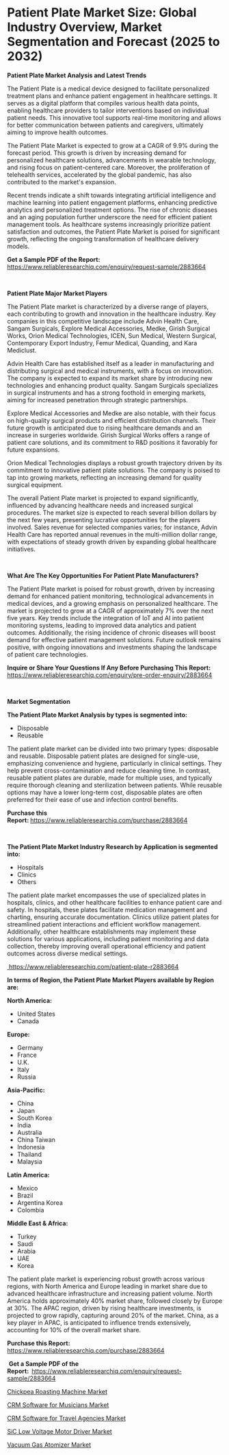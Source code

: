 <p><h1>Patient Plate Market Size: Global Industry Overview, Market Segmentation and Forecast (2025 to 2032)</h1></p><p><strong>Patient Plate Market Analysis and Latest Trends</strong></p>
<p><p>The Patient Plate is a medical device designed to facilitate personalized treatment plans and enhance patient engagement in healthcare settings. It serves as a digital platform that compiles various health data points, enabling healthcare providers to tailor interventions based on individual patient needs. This innovative tool supports real-time monitoring and allows for better communication between patients and caregivers, ultimately aiming to improve health outcomes.</p><p>The Patient Plate Market is expected to grow at a CAGR of 9.9% during the forecast period. This growth is driven by increasing demand for personalized healthcare solutions, advancements in wearable technology, and rising focus on patient-centered care. Moreover, the proliferation of telehealth services, accelerated by the global pandemic, has also contributed to the market's expansion.</p><p>Recent trends indicate a shift towards integrating artificial intelligence and machine learning into patient engagement platforms, enhancing predictive analytics and personalized treatment options. The rise of chronic diseases and an aging population further underscore the need for efficient patient management tools. As healthcare systems increasingly prioritize patient satisfaction and outcomes, the Patient Plate Market is poised for significant growth, reflecting the ongoing transformation of healthcare delivery models.</p></p>
<p><strong>Get a Sample PDF of the Report:&nbsp;</strong> <a href="https://www.reliableresearchiq.com/enquiry/request-sample/2883664?utm_campaign=104&utm_medium=2&utm_source=Github&utm_content=ia&utm_term=13032025&utm_id=patient-plate">https://www.reliableresearchiq.com/enquiry/request-sample/2883664</a></p>
<p>&nbsp;</p>
<p><strong>Patient Plate Major Market Players</strong></p>
<p><p>The Patient Plate market is characterized by a diverse range of players, each contributing to growth and innovation in the healthcare industry. Key companies in this competitive landscape include Advin Health Care, Sangam Surgicals, Explore Medical Accessories, Medke, Girish Surgical Works, Orion Medical Technologies, ICEN, Sun Medical, Western Surgical, Contemporary Export Industry, Femur Medical, Quanding, and Kara Mediclust.</p><p>Advin Health Care has established itself as a leader in manufacturing and distributing surgical and medical instruments, with a focus on innovation. The company is expected to expand its market share by introducing new technologies and enhancing product quality. Sangam Surgicals specializes in surgical instruments and has a strong foothold in emerging markets, aiming for increased penetration through strategic partnerships.</p><p>Explore Medical Accessories and Medke are also notable, with their focus on high-quality surgical products and efficient distribution channels. Their future growth is anticipated due to rising healthcare demands and an increase in surgeries worldwide. Girish Surgical Works offers a range of patient care solutions, and its commitment to R&D positions it favorably for future expansions.</p><p>Orion Medical Technologies displays a robust growth trajectory driven by its commitment to innovative patient plate solutions. The company is poised to tap into growing markets, reflecting an increasing demand for quality surgical equipment.</p><p>The overall Patient Plate market is projected to expand significantly, influenced by advancing healthcare needs and increased surgical procedures. The market size is expected to reach several billion dollars by the next few years, presenting lucrative opportunities for the players involved. Sales revenue for selected companies varies; for instance, Advin Health Care has reported annual revenues in the multi-million dollar range, with expectations of steady growth driven by expanding global healthcare initiatives.</p></p>
<p>&nbsp;</p>
<p><strong>What Are The Key Opportunities For Patient Plate Manufacturers?</strong></p>
<p><p>The Patient Plate market is poised for robust growth, driven by increasing demand for enhanced patient monitoring, technological advancements in medical devices, and a growing emphasis on personalized healthcare. The market is projected to grow at a CAGR of approximately 7% over the next five years. Key trends include the integration of IoT and AI into patient monitoring systems, leading to improved data analytics and patient outcomes. Additionally, the rising incidence of chronic diseases will boost demand for effective patient management solutions. Future outlook remains positive, with ongoing innovations and investments shaping the landscape of patient care technologies.</p></p>
<p><strong>Inquire or Share Your Questions If Any Before Purchasing This Report:</strong> <a href="https://www.reliableresearchiq.com/enquiry/pre-order-enquiry/2883664?utm_campaign=104&utm_medium=2&utm_source=Github&utm_content=ia&utm_term=13032025&utm_id=patient-plate">https://www.reliableresearchiq.com/enquiry/pre-order-enquiry/2883664</a></p>
<p>&nbsp;</p>
<p><strong>Market Segmentation</strong></p>
<p><strong>The Patient Plate Market Analysis by types is segmented into:</strong></p>
<p><ul><li>Disposable</li><li>Reusable</li></ul></p>
<p><p>The patient plate market can be divided into two primary types: disposable and reusable. Disposable patient plates are designed for single-use, emphasizing convenience and hygiene, particularly in clinical settings. They help prevent cross-contamination and reduce cleaning time. In contrast, reusable patient plates are durable, made for multiple uses, and typically require thorough cleaning and sterilization between patients. While reusable options may have a lower long-term cost, disposable plates are often preferred for their ease of use and infection control benefits.</p></p>
<p><strong>Purchase this Report:&nbsp;</strong><a href="https://www.reliableresearchiq.com/purchase/2883664?utm_campaign=104&utm_medium=2&utm_source=Github&utm_content=ia&utm_term=13032025&utm_id=patient-plate">https://www.reliableresearchiq.com/purchase/2883664</a></p>
<p>&nbsp;</p>
<p><strong>The Patient Plate Market Industry Research by Application is segmented into:</strong></p>
<p><ul><li>Hospitals</li><li>Clinics</li><li>Others</li></ul></p>
<p><p>The patient plate market encompasses the use of specialized plates in hospitals, clinics, and other healthcare facilities to enhance patient care and safety. In hospitals, these plates facilitate medication management and charting, ensuring accurate documentation. Clinics utilize patient plates for streamlined patient interactions and efficient workflow management. Additionally, other healthcare establishments may implement these solutions for various applications, including patient monitoring and data collection, thereby improving overall operational efficiency and patient outcomes across diverse medical settings.</p></p>
<p><a href="https://www.reliableresearchiq.com/patient-plate-r2883664?utm_campaign=104&utm_medium=2&utm_source=Github&utm_content=ia&utm_term=13032025&utm_id=patient-plate">&nbsp;https://www.reliableresearchiq.com/patient-plate-r2883664</a></p>
<p><strong>In terms of Region, the Patient Plate Market Players available by Region are:</strong></p>
<p>
    <p> <strong> North America: </strong>
        <ul>
            <li>United States</li>
            <li>Canada</li>
        </ul>
        </p> 
    <p> <strong> Europe: </strong>
        <ul>
            <li>Germany</li>
            <li>France</li>
            <li>U.K.</li>
            <li>Italy</li>
            <li>Russia</li>
        </ul>
        </p> 
    <p> <strong> Asia-Pacific: </strong>
        <ul>
            <li>China</li>
            <li>Japan</li>
            <li>South Korea</li>
            <li>India</li>
            <li>Australia</li>
            <li>China Taiwan</li>
            <li>Indonesia</li>
            <li>Thailand</li>
            <li>Malaysia</li>
        </ul>
        </p> 
    <p> <strong> Latin America: </strong>
        <ul>
            <li>Mexico</li>
            <li>Brazil</li>
            <li>Argentina Korea</li>
            <li>Colombia</li>
        </ul>
        </p> 
    <p> <strong> Middle East & Africa: </strong>
        <ul>
            <li>Turkey</li>
            <li>Saudi</li>
            <li>Arabia</li>
            <li>UAE</li>
            <li>Korea</li>
        </ul>
    </p>
    </p>
<p><p>The patient plate market is experiencing robust growth across various regions, with North America and Europe leading in market share due to advanced healthcare infrastructure and increasing patient volume. North America holds approximately 40% market share, followed closely by Europe at 30%. The APAC region, driven by rising healthcare investments, is projected to grow rapidly, capturing around 20% of the market. China, as a key player in APAC, is anticipated to influence trends extensively, accounting for 10% of the overall market share.</p></p>
<p><strong>Purchase this Report: </strong><a href="https://www.reliableresearchiq.com/purchase/2883664?utm_campaign=104&utm_medium=2&utm_source=Github&utm_content=ia&utm_term=13032025&utm_id=patient-plate">https://www.reliableresearchiq.com/purchase/2883664</a></p>
<p>&nbsp;<strong>Get a Sample PDF of the Report:&nbsp;&nbsp;</strong><a href="https://www.reliableresearchiq.com/enquiry/request-sample/2883664?utm_campaign=104&utm_medium=2&utm_source=Github&utm_content=ia&utm_term=13032025&utm_id=patient-plate">https://www.reliableresearchiq.com/enquiry/request-sample/2883664</a></p>
<p><strong></strong></p>
<p><p><a href="https://github.com/borknyberg/Market-Research-Report-List-1/blob/main/chickpea-roasting-machine-market.md?utm_campaign=104&utm_medium=2&utm_source=Github&utm_content=ia&utm_term=13032025&utm_id=patient-plate">Chickpea Roasting Machine Market</a></p><p><a href="https://github.com/cavushjla/Market-Research-Report-List-1/blob/main/crm-software-for-musicians-market.md?utm_campaign=104&utm_medium=2&utm_source=Github&utm_content=ia&utm_term=13032025&utm_id=patient-plate">CRM Software for Musicians Market</a></p><p><a href="https://github.com/coricnzati/Market-Research-Report-List-1/blob/main/crm-software-for-travel-agencies-market.md?utm_campaign=104&utm_medium=2&utm_source=Github&utm_content=ia&utm_term=13032025&utm_id=patient-plate">CRM Software for Travel Agencies Market</a></p><p><a href="https://github.com/mynaoanes/Market-Research-Report-List-1/blob/main/sic-low-voltage-motor-driver-market.md?utm_campaign=104&utm_medium=2&utm_source=Github&utm_content=ia&utm_term=13032025&utm_id=patient-plate">SiC Low Voltage Motor Driver Market</a></p><p><a href="https://github.com/alrogikrosa/Market-Research-Report-List-1/blob/main/vacuum-gas-atomizer-market.md?utm_campaign=104&utm_medium=2&utm_source=Github&utm_content=ia&utm_term=13032025&utm_id=patient-plate">Vacuum Gas Atomizer Market</a></p></p>